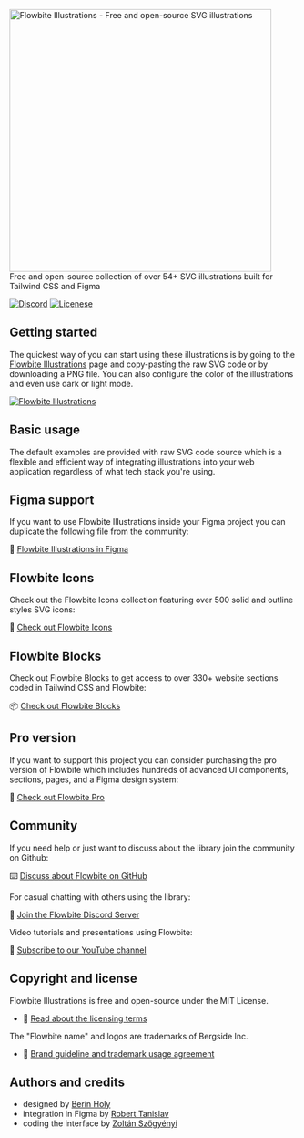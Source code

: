 <p>
    <a href="https://flowbite.com" >
      <img alt="Flowbite Illustrations - Free and open-source SVG illustrations" width="460" src="https://flowbite.s3.amazonaws.com/github/flowbite-illustrations-logo.png">
    </a><br>
    Free and open-source collection of over 54+ SVG illustrations built for Tailwind CSS and Figma
</p>

<p>
    <a href="https://discord.com/invite/4eeurUVvTy"><img src="https://img.shields.io/discord/902911619032576090?color=%237289da&label=Discord" alt="Discord"></a>
<!--     <a href="https://www.npmjs.com/package/flowbite"><img src="https://img.shields.io/npm/dt/flowbite.svg" alt="Total Downloads"></a> -->
<!--     <a href="https://github.com/themesberg/flowbite/releases"><img src="https://img.shields.io/npm/v/flowbite.svg" alt="Latest Release"></a> -->
    <a href="https://flowbite.com/docs/getting-started/license/"><img src="https://img.shields.io/badge/license-MIT-blue" alt="Licenese"></a>
</p>

## Getting started

The quickest way of you can start using these illustrations is by going to the [Flowbite Illustrations](https://flowbite.com/illustrations/) page and copy-pasting the raw SVG code or by downloading a PNG file. You can also configure the color of the illustrations and even use dark or light mode.

<a href="https://flowbite.com/illustrations/">
  <img src="https://flowbite.s3.amazonaws.com/github/flowbite-illustrations-github.png" alt="Flowbite Illustrations"/>
</a>

## Basic usage

The default examples are provided with raw SVG code source which is a flexible and efficient way of integrating illustrations into your web application regardless of what tech stack you're using.

## Figma support

If you want to use Flowbite Illustrations inside your Figma project you can duplicate the following file from the community:

🎨 [Flowbite Illustrations in Figma](https://www.figma.com/community/file/1471861797767044313/flowbite-illustrations-50-svg-illustrations-in-figma)

## Flowbite Icons

Check out the Flowbite Icons collection featuring over 500 solid and outline styles SVG icons:

🚀 [Check out Flowbite Icons](https://flowbite.com/icons/)

## Flowbite Blocks

Check out Flowbite Blocks to get access to over 330+ website sections coded in Tailwind CSS and Flowbite:

📦 [Check out Flowbite Blocks](https://flowbite.com/blocks/)

## Pro version

If you want to support this project you can consider purchasing the pro version of Flowbite which includes hundreds of advanced UI components, sections, pages, and a Figma design system:

💎 [Check out Flowbite Pro](https://flowbite.com/pro/)

## Community

If you need help or just want to discuss about the library join the community on Github:

⌨️ [Discuss about Flowbite on GitHub](https://github.com/themesberg/flowbite/discussions)

For casual chatting with others using the library:

💬 [Join the Flowbite Discord Server](https://discord.gg/4eeurUVvTy)

Video tutorials and presentations using Flowbite:

🎥 [Subscribe to our YouTube channel](https://www.youtube.com/channel/UC_Ms4V2kYDsh7F_CSsHyQ6A)

## Copyright and license

Flowbite Illustrations is free and open-source under the MIT License.

- 📝 [Read about the licensing terms](https://flowbite.com/docs/getting-started/license/)

The "Flowbite name" and logos are trademarks of Bergside Inc.

- 📀 [Brand guideline and trademark usage agreement](https://flowbite.com/brand/)

## Authors and credits

- designed by [Berin Holy](https://x.com/BerinHoly)
- integration in Figma by [Robert Tanislav](https://x.com/roberttanislav)
- coding the interface by [Zoltán Szőgyényi](https://x.com/zoltanszogyenyi)
